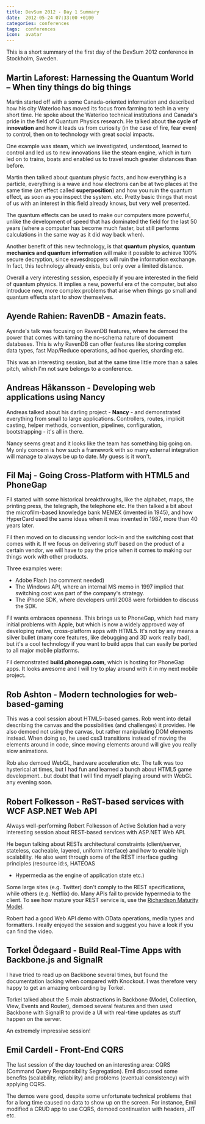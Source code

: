 ```yaml
---
title: DevSum 2012 - Day 1 Summary
date:  2012-05-24 07:33:00 +0100
categories: conferences
tags:  conferences
icon:  avatar
---
```


This is a short summary of the first day of the DevSum 2012 conference in 
Stockholm, Sweden.


## Martin Laforest: Harnessing the Quantum World – When tiny things do big things

Martin started off with a some Canada-oriented information and described how his
city Waterloo has moved its focus from farming to tech in a very short time. He
spoke about the Waterloo technical institutions and Canada's pride in the field
of Quantum Physics research. He talked about **the cycle of innovation** and how
it leads us from curiosity (in the case of fire, fear even) to control, then on
to technology with great social impacts.

One example was steam, which we investigated, understood, learned to control and
led us to new innovations like the steam engine, which in turn led on to trains,
boats and enabled us to travel much greater distances than before.

Martin then talked about quantum physic facts, and how everything is a particle,
everything is a wave and how electrons can be at two places at the same time (an
effect called **superposition**) and how you ruin the quantum effect, as soon as
you inspect the system. etc. Pretty basic things that most of us with an interest
in this field already knows, but very well presented.

The quantum effects can be used to make our computers more powerful, unlike the
development of speed that has dominated the field for the last 50 years (where a
computer has become much faster, but still performs calculations in the same way
as it did way back when).

Another benefit of this new technology, is that **quantum physics, quantum 
mechanics and quantum information** will make it possible to achieve 100% secure
decryption, since eavesdroppers will ruin the information exchange. In fact, this
technology already exists, but only over a limited distance.

Overall a very interesting session, especially if you are interested in the field
of quantum physics. It implies a new, powerful era of the computer, but also
introduce new, more complex problems that arise when things go small and quantum
effects start to show themselves.


## Ayende Rahien: RavenDB - Amazin feats.

Ayende's talk was focusing on RavenDB features, where he demoed the power that
comes with taming the no-schema nature of document databases. This is why
RavenDB can offer features like storing complex data types, fast Map/Reduce
operations, ad hoc queries, sharding etc.

This was an interesting session, but at the same time little more than a sales
pitch, which I'm not sure belongs to a conference.


## Andreas Håkansson - Developing web applications using Nancy

Andreas talked about his darling project - **Nancy** - and demonstrated everything
from small to large applications. Controllers, routes, implicit casting, helper
methods, convention, pipelines, configuration, bootstrapping - it's all in there.

Nancy seems great and it looks like the team has something big going on. My only
concern is how such a framework with so many external integration will manage to
always be up to date. My guess is it won't.


## Fil Maj - Going Cross-Platform with HTML5 and PhoneGap

Fil started with some historical breakthroughs, like the alphabet, maps, the
printing press, the telegraph, the telephone etc. He then talked a bit about the
microfilm-based knowledge bank MEMEX (invented in 1945), and how HyperCard used
the same ideas when it was invented in 1987, more than 40 years later.

Fil then moved on to discussing vendor lock-in and the switching cost that comes
with it. If we focus on delivering stuff based on the product of a certain vendor,
we will have to pay the price when it comes to making our things work with other
products.

Three examples were:

* Adobe Flash (no comment needed)
* The Windows API, where an internal MS memo in 1997 implied that switching cost
was part of the company's strategy.
* The iPhone SDK, where developers until 2008 were forbidden to discuss the SDK.

Fil wants embraces openness. This brings us to PhoneGap, which had many initial
problems with Apple, but which is now a widely approved way of developing native,
cross-platform apps with HTML5. It's not by any means a silver bullet (many core
features, like debugging and 3D work really bad), but it's a cool technology if
you want to build apps that can easily be ported to all major mobile platforms.

Fil demonstrated **build.phonegap.com**, which is hosting for PhoneGap apps. It
looks awesome and I will try to play around with it in my next mobile project.


## Rob Ashton - Modern technologies for web-based-gaming

This was a cool session about HTML5-based games. Rob went into detail describing
the canvas and the possibilities (and challenges) it provides. He also demoed not
using the canvas, but rather manipulating DOM elements instead. When doing so, he
used css3 transitions instead of moving the elements around in code, since moving
elements around will give you really slow animations.

Rob also demoed WebGL, hardware acceleration etc. The talk was too hysterical at
times, but I had fun and learned a bunch about HTML5 game development...but doubt
that I will find myself playing around with WebGL any evening soon.


## Robert Folkesson - ReST-based services with WCF ASP.NET Web API

Always well-performing Robert Folkesson of Active Solution had a very interesting
session about REST-based services with ASP.NET Web API.

He begun talking about RESTs architectural constraints (client/server, stateless,
cacheable, layered, uniform interface) and how to enable high scalability. He also
went through some of the REST interface guding principles (resource id:s, HATEOAS
- Hypermedia as the engine of application state etc.)

Some large sites (e.g. Twitter) don't comply to the REST specifications, while
others (e.g. Netflix) do. Many APIs fail to provide hypermedia to the client. To see
how mature your REST service is, use the [Richardson Maturity Model](https://martinfowler.com/articles/richardsonMaturityModel.html). 

Robert had a good Web API demo with OData operations, media types and formatters.
I really enjoyed the session and suggest you have a look if you can find the video.


## Torkel Ödegaard - Build Real-Time Apps with Backbone.js and SignalR

I have tried to read up on Backbone several times, but found the documentation 
lacking when compared with Knockout. I was therefore very happy to get an amazing
onboarding by Torkel.

Torkel talked about the 5 main abstractions in Backbone (Model, Collection, View,
Events and Router), demoed several features and then used Backbone with SignalR
to provide a UI with real-time updates as stuff happen on the server.

An extremely impressive session!


## Emil Cardell - Front-End CQRS

The last session of the day touched on an interesting area: CQRS (Command Query 
Responsibility Segregation). Emil discussed some benefits (scalability, reliability) 
and problems (eventual consistency) with applying CQRS.

The demos were good, despite some unfortunate technical problems that for a long
time caused no data to show up on the screen. For instance, Emil modified a CRUD
app to use CQRS, demoed continuation with headers, JIT etc.